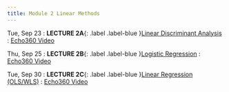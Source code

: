```yaml
---
title: Module 2 Linear Methods
---
```


Tue, Sep 23
: **LECTURE 2A**{: .label .label-blue }[Linear Discriminant Analysis](/assets/lectures/M2-Linear-Methods/L2a-Linear-Discriminant-Analysis-Handout.pdf)
  :  [Echo360 Video](#)


Thu, Sep 25
: **LECTURE 2B**{: .label .label-blue }[Logistic Regression](/assets/lectures/M2-Linear-Methods/L2b-Logistic-Regression-Handout.pdf)
  :  [Echo360 Video](#)


Tue, Sep 30
: **LECTURE 2C**{: .label .label-blue }[Linear Regression (OLS/WLS)](/assets/lectures/M2-Linear-Methods/L2c-Linear-Regression-Handout.pdf)
  :  [Echo360 Video](#)